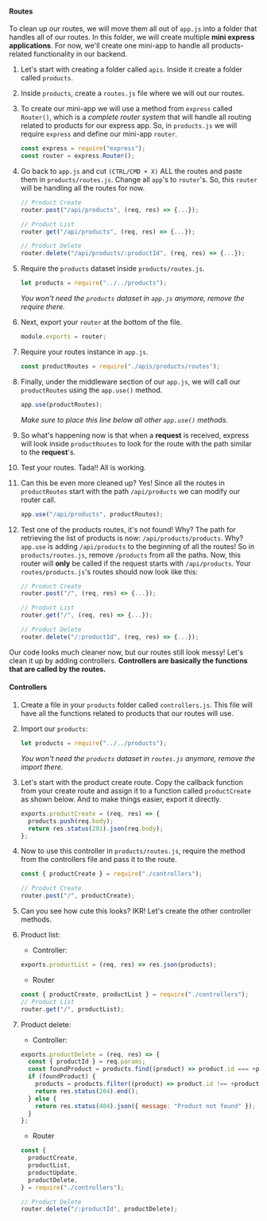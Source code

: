 #### Routes

To clean up our routes, we will move them all out of `app.js` into a folder that handles all of our routes. In this folder, we will create multiple **mini express applications**. For now, we'll create one mini-app to handle all products-related functionality in our backend.

1. Let's start with creating a folder called `apis`. Inside it create a folder called `products`.

2. Inside `products`, create a `routes.js` file where we will out our routes.

3. To create our mini-app we will use a method from `express` called `Router()`, which is a _complete router system_ that will handle all routing related to products for our express app. So, in `products.js` we will require `express` and define our mini-app `router`.

   ```javascript
   const express = require("express");
   const router = express.Router();
   ```

4. Go back to `app.js` and cut `(CTRL/CMD + X)` ALL the routes and paste them in `products/routes.js`. Change all `app`'s to `router`'s. So, this `router` will be handling all the routes for now.

   ```javascript
   // Product Create
   router.post("/api/products", (req, res) => {...});

   // Product List
   router.get("/api/products", (req, res) => {...});

   // Product Delete
   router.delete("/api/products/:productId", (req, res) => {...});
   ```

5. Require the `products` dataset inside `products/routes.js`.

   ```javascript
   let products = require("../../products");
   ```

   _You won't need the `products` dataset in `app.js` anymore, remove the require there._

6. Next, export your `router` at the bottom of the file.

   ```javascript
   module.exports = router;
   ```

7. Require your routes instance in `app.js`.

   ```javascript
   const productRoutes = require("./apis/products/routes");
   ```

8. Finally, under the middleware section of our `app.js`, we will call our `productRoutes` using the `app.use()` method.

   ```javascript
   app.use(productRoutes);
   ```

   _Make sure to place this line below all other `app.use()` methods._

9. So what's happening now is that when a **request** is received, express will look inside `productRoutes` to look for the route with the path similar to the **request**'s.

10. Test your routes. Tada!! All is working.

11. Can this be even more cleaned up? Yes! Since all the routes in `productRoutes` start with the path `/api/products` we can modify our router call.

    ```javascript
    app.use("/api/products", productRoutes);
    ```

12. Test one of the products routes, it's not found! Why? The path for retrieving the list of products is now: `/api/products/products`. Why? `app.use` is adding `/api/products` to the beginning of all the routes! So in `products/routes.js`, remove `/products` from all the paths. Now, this router will **only** be called if the request starts with `/api/products`. Your `routes/products.js`'s routes should now look like this:

    ```javascript
    // Product Create
    router.post("/", (req, res) => {...});

    // Product List
    router.get("/", (req, res) => {...});

    // Product Delete
    router.delete("/:productId", (req, res) => {...});
    ```

Our code looks much cleaner now, but our routes still look messy! Let's clean it up by adding controllers. **Controllers are basically the functions that are called by the routes.**

#### Controllers

1. Create a file in your `products` folder called `controllers.js`. This file will have all the functions related to products that our routes will use.

2. Import our `products`:

   ```javascript
   let products = require("../../products");
   ```

   _You won't need the `products` dataset in `routes.js` anymore, remove the import there._

3. Let's start with the product create route. Copy the callback function from your create route and assign it to a function called `productCreate` as shown below. And to make things easier, export it directly.

   ```javascript
   exports.productCreate = (req, res) => {
     products.push(req.body);
     return res.status(201).json(req.body);
   };
   ```

4. Now to use this controller in `products/routes.js`, require the method from the controllers file and pass it to the route.

   ```javascript
   const { productCreate } = require("./controllers");

   // Product Create
   router.post("/", productCreate);
   ```

5. Can you see how cute this looks? IKR! Let's create the other controller methods.

6. Product list:

   - Controller:

   ```javascript
   exports.productList = (req, res) => res.json(products);
   ```

   - Router

   ```javascript
   const { productCreate, productList } = require("./controllers");
   // Product List
   router.get("/", productList);
   ```

7. Product delete:

   - Controller:

   ```javascript
   exports.productDelete = (req, res) => {
     const { productId } = req.params;
     const foundProduct = products.find((product) => product.id === +productId);
     if (foundProduct) {
       products = products.filter((product) => product.id !== +productId);
       return res.status(204).end();
     } else {
       return res.status(404).json({ message: "Product not found" });
     }
   };
   ```

   - Router

   ```javascript
   const {
     productCreate,
     productList,
     productUpdate,
     productDelete,
   } = require("./controllers");

   // Product Delete
   router.delete("/:productId", productDelete);
   ```
